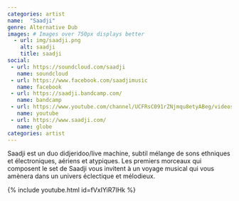 ```yaml
---
categories: artist
name:  "Saadji"
genre: Alternative Dub
images: # Images over 750px displays better
  - url: img/saadji.png
    alt: saadji
    title: saadji
social:
 - url: https://soundcloud.com/saadji
   name: soundcloud
 - url: https://www.facebook.com/saadjimusic
   name: facebook
 - url: https://saadji.bandcamp.com/
   name: bandcamp
 - url: https://www.youtube.com/channel/UCFRsC091rZNjmqu8etyABeg/videos
   name: youtube
 - url: https://www.saadji.com/
   name: globe
categories: artist
---
```

Saadji est un duo didjeridoo/live machine, subtil mélange de sons ethniques et électroniques, aériens et atypiques. Les premiers morceaux qui composent le set de Saadji vous invitent à un voyage musical qui vous amènera dans un univers éclectique et mélodieux.

{% include youtube.html id=fVxIYiR7IHk %}
